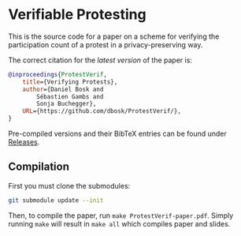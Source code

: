 Verifiable Protesting
===============================================================================

This is the source code for a paper on a scheme for verifying the participation 
count of a protest in a privacy-preserving way.

The correct citation for the *latest version* of the paper is:

```bibtex
@inproceedings{ProtestVerif,
    title={Verifying Protests},
    author={Daniel Bosk and
        Sébastien Gambs and
        Sonja Buchegger},
    URL={https://github.com/dbosk/ProtestVerif/},
}
```

Pre-compiled versions and their BibTeX entries can be found under 
[Releases][Releases].

[Releases]: https://github.com/dbosk/ProtestVerif/releases


Compilation
-------------------------------------------------------------------------------

First you must clone the submodules:

```sh
git submodule update --init
```

Then, to compile the paper, run `make ProtestVerif-paper.pdf`.  Simply running 
`make` will result in `make all` which compiles paper and slides.
